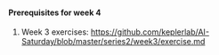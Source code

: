 #### Prerequisites for week 4

1. Week 3 exercises: https://github.com/keplerlab/AI-Saturday/blob/master/series2/week3/exercise.md
